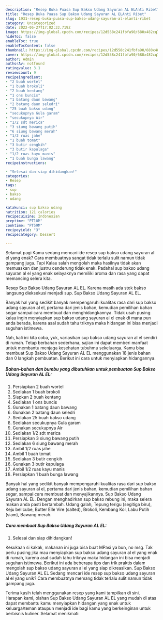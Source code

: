 ```yaml
---
description: "Resep Buka Puasa Sup Bakso Udang Sayuran AL ELAnti Ribet"
title: "Resep Buka Puasa Sup Bakso Udang Sayuran AL ELAnti Ribet"
slug: 1931-resep-buka-puasa-sup-bakso-udang-sayuran-al-elanti-ribet
category: Uncategorized
date: 2022-06-27T17:02:33.719Z
image: https://img-global.cpcdn.com/recipes/12d558c241fbfa90/680x482cq70/sup-bakso-udang-sayuran-al-el-foto-resep-utama.jpg
hideToc: false
enableToc: true
enableTocContent: false
thumbnail: https://img-global.cpcdn.com/recipes/12d558c241fbfa90/680x482cq70/sup-bakso-udang-sayuran-al-el-foto-resep-utama.jpg
cover: https://img-global.cpcdn.com/recipes/12d558c241fbfa90/680x482cq70/sup-bakso-udang-sayuran-al-el-foto-resep-utama.jpg
author: Admin
authorAv: notfound
ratingvalue: 3.1
reviewcount: 9
recipeingredient:
- "2 buah wortel"
- "1 buah brokoli"
- "2 buah kentang"
- "1 ons buncis"
- "1 batang daun bawang"
- "2 batang daun seledri"
- "25 buah bakso udang"
- "secukupnya Gula garam"
- "secukupnya Air"
- "1/2 sdt merica"
- "3 siung bawang putih"
- "6 siung bawang merah"
- "1/2 ruas jahe"
- "1 buah tomat"
- "3 butir cengkih"
- "3 butir kapulaga"
- "1/2 ruas kayu manis"
- "1 buah bunga lawang"
recipeinstructions:

- "Selesai dan siap dihidangkan!"
categories:
- Resep
tags:
- sup
- bakso
- udang

katakunci: sup bakso udang 
nutrition: 121 calories
recipecuisine: Indonesian
preptime: "PT10M"
cooktime: "PT59M"
recipeyield: "3"
recipecategory: Dessert

---
```



Selamat pagi Kamu sedang mencari ide resep sup bakso udang sayuran al el yang enak? Cara membuatnya sangat tidak terlalu sulit namun tidak gampang juga. Tapi Kalau salah mengolah maka hasilnya tidak akan memuaskan dan justru cenderung tidak enak. Padahal sup bakso udang sayuran al el yang enak selayaknya memiliki aroma dan rasa yang dapat memancing selera kita.


Resep Sup Bakso Udang Sayuran AL EL. Karena masih ada stok bakso langsung dieksekusi menjadi sup. Sup Bakso Udang Sayuran AL EL.

Banyak hal yang sedikit banyak mempengaruhi kualitas rasa dari sup bakso udang sayuran al el, pertama dari jenis bahan, kemudian pemilihan bahan segar sampai cara membuat dan menghidangkannya. Tidak usah pusing kalau ingin menyiapkan sup bakso udang sayuran al el enak di mana pun anda berada, karena asal sudah tahu triknya maka hidangan ini bisa menjadi suguhan istimewa.


Nah, kali ini kita coba, yuk, variasikan sup bakso udang sayuran al el sendiri di rumah. Tetap berbahan sederhana, sajian ini dapat memberi manfaat untuk membantu menjaga kesehatan tubuhmu sekeluarga. Kamu bisa membuat Sup Bakso Udang Sayuran AL EL menggunakan 18 jenis bahan dan 0 langkah pembuatan. Berikut ini cara untuk menyiapkan hidangannya.

<!--inarticleads1-->

##### Bahan-bahan dan bumbu yang dibutuhkan untuk pembuatan Sup Bakso Udang Sayuran AL EL:

1. Persiapkan 2 buah wortel
1. Sediakan 1 buah brokoli
1. Siapkan 2 buah kentang
1. Sediakan 1 ons buncis
1. Gunakan 1 batang daun bawang
1. Gunakan 2 batang daun seledri
1. Sediakan 25 buah bakso udang
1. Sediakan secukupnya Gula garam
1. Gunakan secukupnya Air
1. Sediakan 1/2 sdt merica
1. Persiapkan 3 siung bawang putih
1. Sediakan 6 siung bawang merah
1. Ambil 1/2 ruas jahe
1. Ambil 1 buah tomat
1. Sediakan 3 butir cengkih
1. Gunakan 3 butir kapulaga
1. Ambil 1/2 ruas kayu manis
1. Persiapkan 1 buah bunga lawang


Banyak hal yang sedikit banyak mempengaruhi kualitas rasa dari sup bakso udang sayuran al el, pertama dari jenis bahan, kemudian pemilihan bahan segar, sampai cara membuat dan menyajikannya. Sup Bakso Udang Sayuran AL EL. Dengan menghadirkan sup bakso rebung ini, maka selera makan anda pasti bertambah. Udang galah, Tepung terigu (segitiga biru), Keju bellcube, Butter Elle Vire (salted), Brokoli, Kembang Kol, Labu Putih (siam), Bawang merah. 

<!--inarticleads2-->

##### Cara membuat Sup Bakso Udang Sayuran AL EL:


1. Selesai dan siap dihidangkan!

Kesukaan si kakak, makanan ini juga bisa buat MPasi ya bun, no msg. Tak perlu pusing jika mau menyiapkan sup bakso udang sayuran al el yang enak di rumah, karena asal sudah tahu triknya maka hidangan ini bisa menjadi suguhan istimewa. Berikut ini ada beberapa tips dan trik praktis dalam mengolah sup bakso udang sayuran al el yang siap dikreasikan. Sup Bakso Udang Sayuran AL EL Sedang mencari ide resep sup bakso udang sayuran al el yang unik? Cara membuatnya memang tidak terlalu sulit namun tidak gampang juga. 

Terima kasih telah menggunakan resep yang kami tampilkan di sini. Harapan kami, olahan Sup Bakso Udang Sayuran AL EL yang mudah di atas dapat membantu kamu menyiapkan hidangan yang enak untuk keluarga/teman ataupun menjadi ide bagi kamu yang berkeinginan untuk berbisnis kuliner. Selamat menikmati
